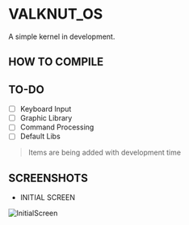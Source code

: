 # VALKNUT_OS
A simple kernel in development.

## HOW TO COMPILE


## TO-DO
- [ ] Keyboard Input
- [ ] Graphic Library
- [ ] Command Processing
- [ ] Default Libs

> Items are being added with development time

## SCREENSHOTS
- INITIAL SCREEN

![InitialScreen](https://user-images.githubusercontent.com/36079548/131131786-a049908a-51fb-4b37-9e74-4557dc3390fc.png)
